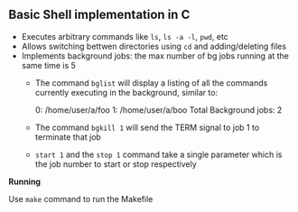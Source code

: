 ## Basic Shell implementation in C

* Executes arbitrary commands like `ls`, `ls -a -l`, `pwd`, etc
* Allows switching bettwen directories using `cd` and adding/deleting files
* Implements background jobs: the max number of bg jobs running at the same time is 5
    * The command `bglist` will display a listing of all the commands currently executing in the background, similar to:
  
         0: /home/user/a/foo
         1: /home/user/a/boo
         Total Background jobs: 2

    * The command `bgkill 1` will send the TERM signal to job 1 to terminate that job 

    * `start 1` and the `stop 1` command take a single parameter which is the job number to start or stop respectively

**Running**

Use `make` command to run the Makefile
